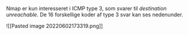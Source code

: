 Nmap er kun interesseret i ICMP type 3, som svarer til *destination unreachable*.
De 16 forskellige koder af type 3 svar kan ses nedenunder.

![[Pasted image 20220602173319.png]]